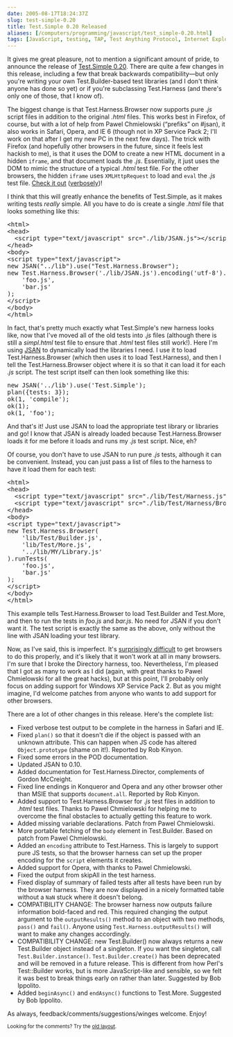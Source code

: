 ```yaml
--- 
date: 2005-08-17T18:24:37Z
slug: test-simple-0.20
title: Test.Simple 0.20 Released
aliases: [/computers/programming/javascript/test_simple-0.20.html]
tags: [JavaScript, testing, TAP, Test Anything Protocol, Internet Explorer, Safari, Firefox, Opera]
---
```


<p>It gives me great pleasure, not to mention a significant amount of pride, to announce the release of <a href="http://www.openjsan.org/doc/t/th/theory/Test/Simple/0.20/index.html" title="Download Test.Simple 0.20 from JSAN">Test.Simple 0.20</a>. There are quite a few changes in this release, including a few that break backwards compatibility&#x2014;but only you're writing your own Test.Builder-based test libraries (and I don't think anyone has done so yet) or if you're subclassing Test.Harness (and there's only one of those, that I know of).</p>

<p>The biggest change is that Test.Harness.Browser now supports pure <em>.js</em> script files in addition to the original <em>.html</em> files. This works best in Firefox, of course, but with a lot of help from Pawel Chmielowski (<q>prefiks</q> on #jsan), it also works in Safari, Opera, and IE 6 (though not in XP Service Pack 2; I'll work on that after I get my new PC in the next few days). The trick with Firefox (and hopefully other browsers in the future, since it feels lest hackish to me), is that it uses the DOM to create a new HTML document in a hidden <code>iframe</code>, and that document loads the <em>.js</em>. Essentially, it just uses the DOM to mimic the structure of a typical <em>.html</em> test file. For the other browsers, the hidden <code>iframe</code> uses <code>XMLHttpRequest</code> to load and <code>eval</code> the <em>.js</em> test file. <a href="http://www.openjsan.org/src/t/th/theory/Test.Simple-0.20/tests/index.html" title="Run the Test.Simple test harness now!">Check it out</a> (<a href="http://www.openjsan.org/src/t/th/theory/Test.Simple-0.20/tests/index.html?verbose=1" title="Run the Test.Simple test harness verbosely!">verbosely</a>)!</p>

<p>I think that this will greatly enhance the benefits of Test.Simple, as it makes writing tests <em>really</em> simple. All you have to do is create a single <em>.html</em> file that looks something like this:</p>

<pre>
&lt;html&gt;
&lt;head&gt;
  &lt;script type=&quot;text/javascript&quot; src=&quot;./lib/JSAN.js&quot;&gt;&lt;/script&gt;
&lt;/head&gt;
&lt;body&gt;
&lt;script type=&quot;text/javascript&quot;&gt;
new JSAN(&quot;../lib&quot;).use(&quot;Test.Harness.Browser&quot;);
new Test.Harness.Browser(&#x0027;./lib/JSAN.js&#x0027;).encoding(&#x0027;utf-8&#x0027;).runTests(
    &#x0027;foo.js&#x0027;,
    &#x0027;bar.js&#x0027;
);
&lt;/script&gt;
&lt;/body&gt;
&lt;/html&gt;
</pre>

<p>In fact, that's pretty much exactly what Test.Simple's new harness looks like, now that I've moved all of the old tests into <em>.js</em> files (although there is still a <em>simpl.html</em> test file to ensure that <em>.html</em> test files still work!). Here I'm using <a href="http://www.openjsan.org/doc/c/cw/cwest/JSAN/" title="Download JSAN and start using JavaScript Libraries!">JSAN</a> to dynamically load the libraries I need. I use it to load Test.Harness.Browser (which then uses it to load Test.Harness), and then I tell the Test.Harness.Browser object where it is so that it can load it for each <em>.js</em> script. The test script itself can then look something like this:</p>

<pre>
new JSAN(&#x0027;../lib&#x0027;).use(&#x0027;Test.Simple&#x0027;);
plan({tests: 3});
ok(1, &#x0027;compile&#x0027;);
ok(1);
ok(1, &#x0027;foo&#x0027;);
</pre>

<p>And that's it! Just use JSAN to load the appropriate test library or libraries and go! I know that JSAN is already loaded because Test.Harness.Browser loads it for me before it loads and runs my <em>.js</em> test script. Nice, eh?</p>

<p>Of course, you don't have to use JSAN to run pure <em>.js</em> tests, although it can be convenient. Instead, you can just pass a list of files to the harness to have it load them for each test:</p>

<pre>
&lt;html&gt;
&lt;head&gt;
  &lt;script type=&quot;text/javascript&quot; src=&quot;./lib/Test/Harness.js&quot;&gt;&lt;/script&gt;
  &lt;script type=&quot;text/javascript&quot; src=&quot;./lib/Test/Harness/Browser.js&quot;&gt;&lt;/script&gt;
&lt;/head&gt;
&lt;body&gt;
&lt;script type=&quot;text/javascript&quot;&gt;
new Test.Harness.Browser(
    &#x0027;lib/Test/Builder.js&#x0027;,
    &#x0027;lib/Test/More.js&#x0027;,
    &#x0027;../lib/MY/Library.js&#x0027;
).runTests(
    &#x0027;foo.js&#x0027;,
    &#x0027;bar.js&#x0027;
);
&lt;/script&gt;
&lt;/body&gt;
&lt;/html&gt;
</pre>

<p>This example tells Test.Harness.Browser to load Test.Builder and Test.More, and then to run the tests in <em>foo.js</em> and <em>bar.js</em>. No need for JSAN if you don't want it. The test script is exactly the same as the above, only without the line with JSAN loading your test library.</p>

<p>Now, as I've said, this is imperfect. It's <a href="/programming/javascript/need_js_genius.html" title="Plea for Help from JavaScript Geniuses">surprisingly difficult</a> to get browsers to do this properly, and it's likely that it won't work at all in many browsers. I'm sure that I broke the Directory harness, too. Nevertheless, I'm pleased that I got as many to work as I did (again, with great thanks to Pawel Chmielowski for all the great hacks), but at this point, I'll probably only focus on adding support for Windows XP Service Pack 2. But as you might imagine, I'd welcome patches from anyone who wants to add support for other browsers.</p>

<p>There are a lot of other changes in this release. Here's the complete list:</p>

<ul>
  <li>Fixed verbose test output to be complete in the harness in Safari and IE.</li>
  <li>Fixed <code>plan()</code> so that it doesn't die if the object is passed with an unknown attribute. This can happen when JS code has altered <code>Object.prototype</code> (shame on it!). Reported by Rob Kinyon.</li>
  <li>Fixed some errors in the POD documentation.</li>
  <li>Updated JSAN to 0.10.</li>
  <li>Added documentation for Test.Harness.Director, complements of Gordon McCreight.</li>
  <li>Fixed line endings in Konqueror and Opera and any other browser other than MSIE that supports <code>document.all</code>. Reported by Rob Kinyon.</li>
  <li>Added support to Test.Harness.Browser for <em>.js</em> test files in addition to <em>.html</em> test files. Thanks to Pawel Chmielowski for helping me to overcome the final obstacles to actually getting this feature to work.</li>
  <li>Added missing variable declarations. Patch from Pawel Chmielowski.</li>
  <li>More portable fetching of the <code>body</code> element in Test.Builder. Based on patch from Pawel Chmielowski.</li>
  <li>Added an <code>encoding</code> attribute to Test.Harness. This is largely to support pure JS tests, so that the browser harness can set up the proper encoding for the <code>script</code> elements it creates.</li>
  <li>Added support for Opera, with thanks to Pawel Chmielowski.</li>
  <li>Fixed the output from skipAll in the test harness.</li>
  <li>Fixed display of summary of failed tests after all tests have been run by the browser harness. They are now displayed in a nicely formatted table without a <code>NaN</code> stuck where it doesn't belong.</li>
  <li>COMPATIBILITY CHANGE: The browser harness now outputs failure information bold-faced and red. This required changing the output argument to the <code>outputResults()</code> method to an object with two methods, <code>pass()</code> and <code>fail()</code>. Anyone using <code>Test.Harness.outputResults()</code> will want to make any changes accordingly.</li>
  <li>COMPATIBILITY CHANGE: new Test.Builder() now always returns a new Test.Builder object instead of a singleton. If you want the singleton, call <code>Test.Builder.instance()</code>. <code>Test.Builder.create()</code> has been deprecated and will be removed in a future release. This is different from how Perl's Test::Builder works, but is more JavaScript-like and sensible, so we felt it was best to break things early on rather than later. Suggested by Bob Ippolito.</li>
  <li>Added <code>beginAsync()</code> and <code>endAsync()</code> functions to Test.More. Suggested by Bob Ippolito.</li>
</ul>

<p>As always, feedback/comments/suggestions/winges welcome. Enjoy!</p>

<p class="past"><small>Looking for the comments? Try the <a rel="nofollow" href="//past.justatheory.com/computers/programming/javascript/test_simple-0.20.html">old layout</a>.</small></p>


